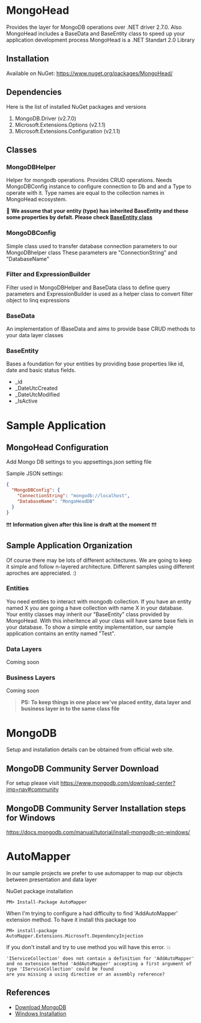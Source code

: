 # MongoHead
Provides the layer for MongoDB operations over .NET driver 2.7.0. Also MongoHead includes a BaseData and BaseEntity class to speed up your application development process
MongoHead is a .NET Standart 2.0 Library

## Installation
Available on NuGet:
https://www.nuget.org/packages/MongoHead/

## Dependencies
Here is the list of installed NuGet packages and versions
1. MongoDB.Driver (v2.7.0)
1. Microsoft.Extensions.Options (v2.1.1)
1. Microsoft.Extensions.Configuration (v2.1.1)

## Classes
### MongoDBHelper
Helper for mongodb operations. Provides CRUD operations.
Needs MongoDBConfig instance to configure connection to Db and and a Type to operate with it. Type names are equal to the collection names in MongoHead ecosystem.

:loudspeaker: **We assume that your entity (type) has inherited BaseEntity and these some properties by defalt. Please check [BaseEntity class](../blob/master/README.md#baseentity)**

### MongoDBConfig
Simple class used to transfer database connection parameters to our MongoDBhelper class
These parameters are "ConnectionString" and "DatabaseName"

### Filter and ExpressionBuilder
Filter used in MongoDBHelper and BaseData class to define query parameters and ExpressionBuilder is used as a helper class to convert filter object to linq expressions

### BaseData
An implementation of IBaseData and aims to provide base CRUD methods to your data layer classes

### BaseEntity
Bases a foundation for your entities by providing base properties like id, date and basic status fields.
* _id
* _DateUtcCreated
* _DateUtcModified
* _IsActive

# Sample Application
## MongoHead Configuration
Add Mongo DB settings to you appsettings.json setting file

Sample JSON settings:
```JSON
{
  "MongoDBConfig": {
    "ConnectionString": "mongodb://localhost",
    "DatabaseName": "MongoHeadDB"
  }
}
```

:exclamation::exclamation::exclamation: **Information given after this line is draft at the moment** :exclamation::exclamation::exclamation:

## Sample Application Organization
Of course there may be lots of different achitectures. We are going to keep it simple and follow n-layered architecture. Different samples using different aproches are appreciated. :)

### Entities
You need entities to interact with mongodb collection. If you have an entity named X you are going a have collection with name X in your database.
Your entity classes may inherit our "BaseEntity" class provided by MongoHead. With this inheritence all your class will have same base fiels in your database.
To show a simple entity implementation, our sample application contains an entity named "Test". 

### Data Layers
Coming soon

### Business Layers
Coming soon


> **PS: To keep things in one place we've placed entity, data layer and business layer in to the same class file**

# MongoDB
Setup and installation details can be obtained from official web site. 

## MongoDB Community Server Download
For setup please visit https://www.mongodb.com/download-center?jmp=nav#community

## MongoDB Community Server Installation steps for Windows
https://docs.mongodb.com/manual/tutorial/install-mongodb-on-windows/


# AutoMapper
In our sample projects we prefer to use automapper to map our objects between presentation and data layer

NuGet package installation
```
PM> Install-Package AutoMapper
```

When I'm trying to configure a had difficulty to find 'AddAutoMapper' extension method. To have it install this package too
```
PM> install-package AutoMapper.Extensions.Microsoft.DependencyInjection
```

If you don't install and try to use method you will have this error. :boom:
```
'IServiceCollection' does not contain a definition for 'AddAutoMapper' 
and no extension method 'AddAutoMapper' accepting a first argument of type 'IServiceCollection' could be found 
are you missing a using directive or an assembly reference?
```


## References
* [Download MongoDB](https://www.mongodb.com/download-center?jmp=nav#community)
* [Windows Installation](https://docs.mongodb.com/manual/tutorial/install-mongodb-on-windows/)